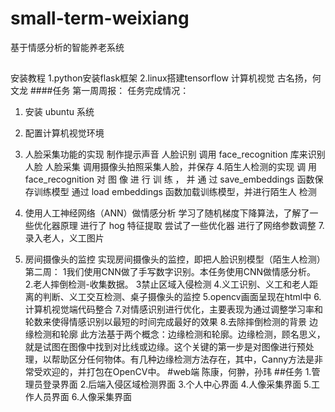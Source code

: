 # small-term-weixiang
基于情感分析的智能养老系统
##
安装教程
1.python安装flask框架
2.linux搭建tensorflow
计算机视觉
古名扬，何文龙
####任务
第一周周报：
任务完成情况：
1. 安装 ubuntu 系统 
2. 配置计算机视觉环境 
3. 人脸采集功能的实现 
制作提示声音
人脸识别 调用 face_recognition 库来识别人脸 
人脸采集 调用摄像头拍照采集人脸，并保存 
4.陌生人检测的实现 
调 用 face_recognition 对 图 像 进 行 训 练 ， 并 通 过 
save_embeddings 函数保存训练模型 
通过 load embeddings 函数加载训练模型，并进行陌生人 
检测
6. 使用人工神经网络（ANN）做情感分析 
学习了随机梯度下降算法，了解了一些优化器原理
进行了 hog 特征提取 
尝试了一些优化器 
进行了网络参数调整
7.录入老人，义工图片

8. 房间摄像头的监控 
 实现房间摄像头的监控，即把人脸识别模型（陌生人检测） 
第二周：
1我们使用CNN做了手写数字识别。本任务使用CNN做情感分析。
2.老人摔倒检测-收集数据。
3禁止区域入侵检测
4.义工识别、义工和老人距离的判断、义工交互检测、桌子摄像头的监控
5.opencv画面呈现在html中
6.计算机视觉端代码整合
7.对情感识别进行优化，主要表现为通过调整学习率和轮数来使得情感识别以最短的时间完成最好的效果
8.去除摔倒检测的背景
边缘检测和轮廓
此方法基于两个概念：边缘检测和轮廓。边缘检测，顾名思义，就是试图在图像中找到对比线或边缘。这个关键的第一步是对图像进行预处理，以帮助区分任何物体。有几种边缘检测方法存在，其中，Canny方法是非常受欢迎的，并打包在OpenCV中。
#web端
陈康，何翀，孙玮
##任务
1.管理员登录界面
2.后端入侵区域检测界面
3.个人中心界面
4.人像采集界面
5.工作人员界面
6.人像采集界面

